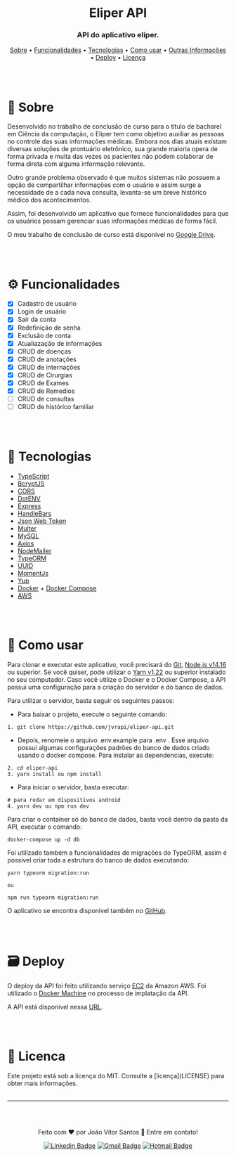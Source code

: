 


<div align="center" >
	<h1>Eliper API</h1>
	<h3> 
		API do aplicativo eliper.
	</h3>
	<p>
		<a href="#sobre">Sobre</a> •
		<a href="#funcionalidades">Funcionalidades</a> • 
		<a href="#tecnologias">Tecnologias</a> • 
		<a href="#como-usar">Como usar</a> • 
		<a href="#outras-informações">Outras Informações</a> • 
		<a href="#deploy">Deploy</a> • 
		<a href="#licenca">Licença</a> 
	</p>
</div>

<br><br>

<h1 id='sobre'>📖 Sobre</h1>


Desenvolvido no trabalho de conclusão de curso para o título de bacharel em Ciência da computação,
o Eliper tem como objetivo auxiliar as pessoas no controle das suas informações médicas. Embora nos dias atuais existam diversas soluções de prontuário eletrônico, sua grande maioria opera de forma privada e muita das vezes os pacientes não podem colaborar de forma direta com alguma informação relevante.


Outro grande problema observado é que muitos sistemas não possuem a opção de compartilhar informações com o usuário e assim surge a necessidade de a cada nova consulta, levanta-se um breve histórico médico dos acontecimentos.


Assim, foi desenvolvido um aplicativo que fornece funcionalidades para que os usuários possam gerenciar suas informações médicas de forma fácil.

O meu trabalho de conclusão de curso está disponível no [Google Drive](https://drive.google.com/drive/folders/1DidhdKeYfi_1n8Ajigipc3R2GEGPfay6?usp=sharing).

<br><br>

<h1 id='funcionalidades'>⚙️ Funcionalidades</h1>

- [x] Cadastro de usuário
- [x] Login de usuário
- [x] Sair da conta
- [x] Redefinição de senha 
- [x] Exclusão de conta 
- [x] Atualiazação de informações 
- [x] CRUD de doenças 
- [x] CRUD de anotações 
- [x] CRUD de internações 
- [x] CRUD de Cirurgias 
- [x] CRUD de Exames 
- [x] CRUD de Remedios
-	[ ] CRUD de consultas
-	[ ] CRUD de histórico familiar

<br><br>

<h1 id='tecnologias'>🚀 Tecnologias</h1>

- [TypeScript](https://www.typescriptlang.org)
- [BcryptJS](https://github.com/dcodeIO/bcrypt.js)
- [CORS](https://github.com/expressjs/cors)
- [DotENV](https://github.com/motdotla/dotenv)
- [Express](https://expressjs.com/pt-br/)
- [HandleBars](https://handlebarsjs.com)
- [Json Web Token](https://github.com/auth0/node-jsonwebtoken)
- [Multer](https://github.com/expressjs/multer)
- [MySQL](https://github.com/mysqljs/mysql)
- [Axios](https://github.com/axios/axios)
- [NodeMailer](https://nodemailer.com/about/)
- [TypeORM](https://typeorm.io/#/)
- [UUID](https://github.com/uuidjs/uuid)
- [MomentJs](https://momentjs.com)
- [Yup](https://github.com/jquense/yup)
- [Docker](https://www.docker.com) + [Docker Compose](https://docs.docker.com/compose/)
- [AWS](https://aws.amazon.com/pt/)

<br><br>

<h1 id='como-usar'>📱 Como usar</h1>

Para clonar e executar este aplicativo, você precisará do [Git](https://git-scm.com), [Node.js v14.16](nodejs.org/) ou superior. Se você quiser, pode utilizar o [Yarn v1.22](https://yarnpkg.com) ou superior instalado no seu computador. Caso você utilize o Docker e o Docker Compose, a API possui uma configuração para a criação do servidor e do banco de dados.

Para utilizar o servidor, basta seguir os seguintes passos:


- Para baixar o projeto, execute o seguinte comando:
```
1. git clone https://github.com/jvrapi/eliper-api.git
```
- Depois, renomeie o arquivo .env.example para .env . Esse arquivo possui algumas configurações padrões do banco de dados criado usando o docker compose. Para instalar as dependencias, execute:

```
2. cd eliper-api
3. yarn install ou npm install
```
- Para iniciar o servidor, basta executar:
```
# para rodar em dispositivos android
4. yarn dev ou npm run dev

```
Para criar o container só do banco de dados, basta você dentro da pasta da API, executar o comando:
```
docker-compose up -d db
```

Foi utilizado também a funcionalidades de migrações do TypeORM, assim é possivel criar toda a estrutura do banco de dados executando:
```
yarn typeorm migration:run

ou

npm run typeorm migration:run
```


O aplicativo se encontra disponivel também no [GitHub](https://github.com/jvrapi/eliper-app).

<br><br>


<h1 id="deploy"> 🗃 Deploy</h1>

O deploy da API foi feito utilizando serviço [EC2](https://aws.amazon.com/pt/ec2/?ec2-whats-new.sort-by=item.additionalFields.postDateTime&ec2-whats-new.sort-order=desc) da Amazon AWS. Foi utilizado o [Docker Machine](https://docs.docker.com/machine/) no processo de implatação da API.

A API está disponivel nessa [URL](http://54.210.242.175:3000).

<br><br>

<h1 id="licenca">📝 Licenca</h1>
Este projeto está sob a licença do MIT. Consulte a [licença](LICENSE) para obter mais informações.
<br><br>

<hr>
<br><br>
<div align="center">


Feito com  ❤ por João Vitor Santos 👋 Entre em contato!



[![Linkedin Badge](https://img.shields.io/badge/-João%20Vitor-blue?style=flat-square&logo=Linkedin&logoColor=white&link=https://www.linkedin.com/in/joaovitorssdelima/)](https://www.linkedin.com/in/joaovitorssdelima/) 
[![Gmail Badge](https://img.shields.io/badge/-joaooviitoorr@gmail.com-c14438?style=flat-square&logo=Gmail&logoColor=white&link=mailto:joaooviitoorr@gmail.com)](mailto:joaooviitoorr@gmail.com) 
[![Hotmail Badge](https://img.shields.io/badge/-joaooviitorr@hotmail.com-0078d4?style=flat-square&logo=microsoft-outlook&logoColor=white&link=mailto:joaooviitorr@hotmail.com)](mailto:joaooviitorr@hotmail.com)

</div>